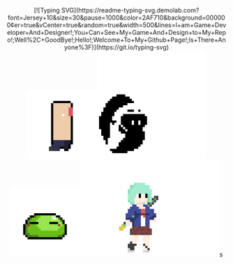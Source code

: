 <div align="center">
[![Typing SVG](https://readme-typing-svg.demolab.com?font=Jersey+10&size=30&pause=1000&color=2AF710&background=000000&center=true&vCenter=true&random=true&width=500&lines=I+am+Game+Developer+And+Designer!;You+Can+See+My+Game+And+Design+to+My+Repo!;Well%2C+GoodBye!;Hello!;Welcome+To+My+Github+Page!;Is+There+Anyone%3F)](https://git.io/typing-svg)
</div>

<div align="center">
  <img src="Player1.gif" /><img src="GhostAttack.gif" /><img src="Slime.gif" /><img src="animation idle_edited.gif" />s
</div>